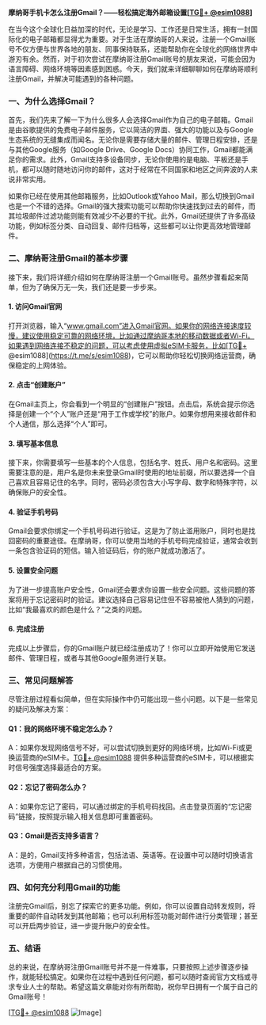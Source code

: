 **摩纳哥手机卡怎么注册Gmail？——轻松搞定海外邮箱设置[[TG💪+ @esim1088](https://t.me/s/esim1088)]**

在当今这个全球化日益加深的时代，无论是学习、工作还是日常生活，拥有一封国际化的电子邮箱都显得尤为重要。对于生活在摩纳哥的人来说，注册一个Gmail账号不仅方便与世界各地的朋友、同事保持联系，还能帮助你在全球化的网络世界中游刃有余。然而，对于初次尝试在摩纳哥注册Gmail账号的朋友来说，可能会因为语言障碍、网络环境等因素感到困惑。今天，我们就来详细聊聊如何在摩纳哥顺利注册Gmail，并解决可能遇到的各种问题。

### **一、为什么选择Gmail？**
首先，我们先来了解一下为什么很多人会选择Gmail作为自己的电子邮箱。Gmail是由谷歌提供的免费电子邮件服务，它以简洁的界面、强大的功能以及与Google生态系统的无缝集成而闻名。无论你是需要存储大量的邮件、管理日程安排，还是与其他Google服务（如Google Drive、Google Docs）协同工作，Gmail都能满足你的需求。此外，Gmail支持多设备同步，无论你使用的是电脑、平板还是手机，都可以随时随地访问你的邮件，这对于经常在不同国家和地区之间奔波的人来说非常实用。

如果你已经在使用其他邮箱服务，比如Outlook或Yahoo Mail，那么切换到Gmail也是一个不错的选择。Gmail的强大搜索功能可以帮助你快速找到过去的邮件，而其垃圾邮件过滤功能则能有效减少不必要的干扰。此外，Gmail还提供了许多高级功能，例如标签分类、自动回复、邮件归档等，这些都可以让你更高效地管理邮件。

### **二、摩纳哥注册Gmail的基本步骤**
接下来，我们将详细介绍如何在摩纳哥注册一个Gmail账号。虽然步骤看起来简单，但为了确保万无一失，我们还是要一步步来。

#### **1. 访问Gmail官网**
打开浏览器，输入“www.gmail.com”进入Gmail官网。如果你的网络连接速度较慢，建议使用稳定可靠的网络环境，比如通过摩纳哥本地的移动数据或者Wi-Fi。如果遇到网络连接不稳定的问题，可以考虑使用虚拟eSIM卡服务，比如[TG💪+ @esim1088](https://t.me/s/esim1088)，它可以帮助你轻松切换网络运营商，确保稳定的上网体验。

#### **2. 点击“创建账户”**
在Gmail主页上，你会看到一个明显的“创建账户”按钮。点击后，系统会提示你选择是创建一个“个人”账户还是“用于工作或学校”的账户。如果你想用来接收邮件和个人通信，那么选择“个人”即可。

#### **3. 填写基本信息**
接下来，你需要填写一些基本的个人信息，包括名字、姓氏、用户名和密码。这里需要注意的是，用户名是你未来登录Gmail时使用的地址前缀，所以要选择一个自己喜欢且容易记住的名字。同时，密码必须包含大小写字母、数字和特殊字符，以确保账户的安全性。

#### **4. 验证手机号码**
Gmail会要求你绑定一个手机号码进行验证。这是为了防止滥用账户，同时也是找回密码的重要途径。在摩纳哥，你可以使用当地的手机号码完成验证，通常会收到一条包含验证码的短信。输入验证码后，你的账户就成功激活了。

#### **5. 设置安全问题**
为了进一步提高账户安全性，Gmail还会要求你设置一些安全问题。这些问题的答案将用于忘记密码时的验证。建议选择自己容易记住但不容易被他人猜到的问题，比如“我最喜欢的颜色是什么？”之类的问题。

#### **6. 完成注册**
完成以上步骤后，你的Gmail账户就已经注册成功了！你可以立即开始使用它发送邮件、管理日程，或者与其他Google服务进行关联。

### **三、常见问题解答**
尽管注册过程看似简单，但在实际操作中仍可能出现一些小问题。以下是一些常见的疑问及解决方案：

#### **Q1：我的网络环境不稳定怎么办？**
A：如果你发现网络信号不好，可以尝试切换到更好的网络环境，比如Wi-Fi或更换运营商的eSIM卡。[TG💪+ @esim1088](https://t.me/s/esim1088) 提供多种运营商的eSIM卡，可以根据实时信号强度选择最适合的方案。

#### **Q2：忘记了密码怎么办？**
A：如果你忘记了密码，可以通过绑定的手机号码找回。点击登录页面的“忘记密码”链接，按照提示输入相关信息即可重置密码。

#### **Q3：Gmail是否支持多语言？**
A：是的，Gmail支持多种语言，包括法语、英语等。在设置中可以随时切换语言选项，方便用户根据自己的习惯使用。

### **四、如何充分利用Gmail的功能**
注册完Gmail后，别忘了探索它的更多功能。例如，你可以设置自动转发规则，将重要的邮件自动转发到其他邮箱；也可以利用标签功能对邮件进行分类管理；甚至可以开启两步验证，进一步提升账户的安全性。

### **五、结语**
总的来说，在摩纳哥注册Gmail账号并不是一件难事，只要按照上述步骤逐步操作，就能轻松搞定。如果你在过程中遇到任何问题，都可以随时查阅官方文档或寻求专业人士的帮助。希望这篇文章能对你有所帮助，祝你早日拥有一个属于自己的Gmail账号！

[[TG💪+ @esim1088](https://t.me/s/esim1088) ![Image](https://i.postimg.cc/4NQfJmqS/Snipaste-2025-05-13-00-14-12.png)]
